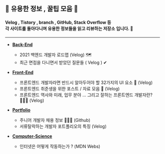 ## 🍯 유용한 정보 , 꿀팁 모음 🍯

#### Velog , Tistory , branch , GitHub, Stack Overflow 등 <br>각 사이트를 돌아다니며 유용한 정보들을 읽고 리뷰하는 저장소 입니다. 🍯
___

+ <a href="https://github.com/DevJaepaL/TIL/tree/main/Useful%20Info(%20%EC%9C%A0%EC%9A%A9%ED%95%9C%20%EC%A0%95%EB%B3%B4%20)/Back-End"><b>Back-End</b></a>
    + 2021 백엔드 개발자 로드맵 (Velog) 🗺️
    + 최근 면접을 다니면서 받았던 질문들 ( Velog ) ✔

+ <a href="https://github.com/DevJaepaL/TIL/tree/main/Useful%20Info(%20%EC%9C%A0%EC%9A%A9%ED%95%9C%20%EC%A0%95%EB%B3%B4%20)/Front-End"><b>Front-End</b></a>
    + 프론트엔드 개발자라면 반드시 알아두어야 할 32가지의 UI 요소 🎨  (Velog)
    + 프론트엔드 취준생을 위한 포스트 / 자료 모음 📄 (Velog)
    + 프론트엔드 역사와 미래, 업무 분야 ... 그리고 잘하는 프론트엔드 개발자란? 👨🏻‍🚀 (Velog)

+ <a href="https://github.com/DevJaepaL/TIL/tree/main/Useful%20Info(%20%EC%9C%A0%EC%9A%A9%ED%95%9C%20%EC%A0%95%EB%B3%B4%20)/Portfolio"><b>Portfolio</b></a>
    + 주니어 개발자 채용 정보 👨🏻‍💼 (Github)
    + 서류탈락하는 개발자 포트폴리오의 특징 (Velog)

+ <a href="https://github.com/DevJaepaL/TIL/tree/main/Useful%20Info(%20%EC%9C%A0%EC%9A%A9%ED%95%9C%20%EC%A0%95%EB%B3%B4%20)/Computer-Science"><b>Computer-Science</b></a>
    + 인터넷은 어떻게 작동하는가 ? (MDN Webs)
